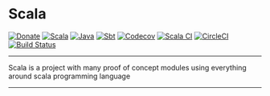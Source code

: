 # Scala

[![Donate](https://img.shields.io/badge/donate-PayPal-green.svg?logo=paypal)](https://www.paypal.com/cgi-bin/webscr?cmd=_donations&business=HE7K7HLJJBVWN&currency_code=EUR&source=url)
[![Scala](https://img.shields.io/badge/scala-2.13.2-red.svg?logo=scala&logoColor=red)](https://github.com/scala/scala/releases)
[![Java](https://img.shields.io/badge/jdk-11.0.7-orange.svg?logo=java&logoColor=white)](https://www.oracle.com/technetwork/java/javase/11all-relnotes-5013287.html)
[![Sbt](https://img.shields.io/badge/sbt-1.3.10-blue.svg?logo=sbt)](https://github.com/sbt/sbt/releases)
[![Codecov](https://codecov.io/gh/mvillafuertem/scala/branch/master/graph/badge.svg?style=svg)](https://codecov.io/gh/mvillafuertem/scala)
[![Scala CI](https://github.com/mvillafuertem/scala/workflows/Scala%20CI/badge.svg)](https://github.com/mvillafuertem/scala/actions?query=workflow%3A%22Scala+CI%22)
[![CircleCI](https://circleci.com/gh/mvillafuertem/scala.svg?style=shield)](https://circleci.com/gh/mvillafuertem/scala)
[![Build Status](https://travis-ci.com/mvillafuertem/scala.svg?branch=master)](https://travis-ci.com/mvillafuertem/scala)

****

Scala is a project with many proof of concept modules 
using everything around scala programming language

****

